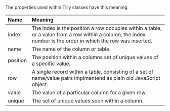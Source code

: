 The properties used within Tilly classes have this meaning:

|Name|Meaning|
|:-|:-|
|index|The index is the position a row occupies within a table, or a value from a row within a column; the index number is the order in which the row was inserted.|
|name|The name of the column or table.|
|position|The position within a columns set of unique values of a specific value.|
|row|A single record within a table, consisting of a set of name/value pairs implmentend as plain old JavaScript object.
|value|The value of a particular column for a given row.|
|unique|The set of unique values seen within a column.|